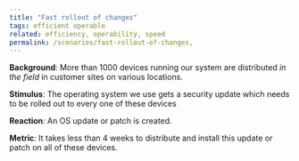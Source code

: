 ```yaml
---
title: "Fast rollout of changes"
tags: efficient operable
related: efficiency, operability, speed
permalink: /scenarios/fast-rollout-of-changes‚
---
```


<div class="arc42-help" markdown="1">

**Background**: More than 1000 devices running our system are distributed _in the field_ in customer sites on various locations.

**Stimulus**: The operating system we use gets a security update which needs to be rolled out to every one of these devices 

**Reaction**: An OS update or patch is created.

**Metric**: It takes less than 4 weeks to distribute and install this update or patch on all of these devices.
</div><br>





